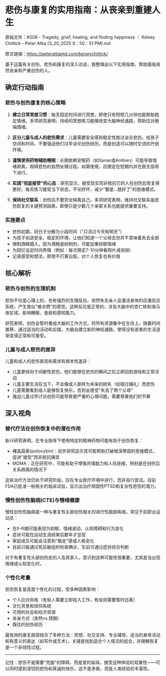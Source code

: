 # 悲伤与康复的实用指南：从丧亲到重建人生

原始文件：#208 - Tragedy, grief, healing, and finding happiness ｜ Kelsey Chittick - Peter Attia (3_20_2025 9：50：51 PM).md

原文链接：https://peterattiamd.com/kelseychittick/

基于这篇有关创伤、悲伤和康复的深入访谈，我整理出以下实用指南，帮助面临突然丧亲和严重创伤的人。

## 确定行动指南

### 悲伤与创伤康复的核心策略

1. **建立日常冥想习惯**：每天固定时间进行冥想，即使只有短短几分钟也能帮助稳定情绪。多项研究表明，持续的冥想练习能够改变大脑神经通路，帮助应对极端情绪。

2. **区分儿童与成人的悲伤需求**：儿童需要安全感和稳定性胜过谈论悲伤。给孩子空间和时间，不要强迫他们过早谈论创伤经历，而是创造可以随时交流的开放环境。

3. **谨慎使用药物辅助睡眠**：长期依赖安眠药（如Xanax或Ambien）可能导致情绪疏离，阻碍悲伤的自然处理过程。如需使用，应限定在短期内并在医生指导下进行。

4. **实践"彻底接受"的心态**：研究显示，接受现实而非抵抗它的人在创伤后恢复得更好。每天练习接受当下状态，不论好坏，减少"要是...就好了"的思维模式。

5. **保持社交联系**：创伤后不要完全隔离自己。多项研究表明，维持社交联系是悲伤恢复的关键预测因素，即使只是少数几个亲密关系也能提供重要支持。

### 实施要点

- 悲伤初期，将日子分解为小段时间（"只活过今天和明天"）
- 为孩子创造安全、稳定的环境，让他们知道一个父母去世并不意味着失去全部
- 限制酒精摄入，因为酒精是抑制剂，可能加重抑郁情绪
- 为回忆设定时间界限（例如：每次限定7-10分钟看照片或视频）
- 记录感受和想法，即使不打算出版，对个人恢复也有价值

## 核心解析

### 悲伤与创伤的生理机制

悲伤不仅是心理上的，也有强烈的生理反应。突然失去亲人会激活身体的应激反应系统，产生类似"被点燃"的感觉。这种反应是正常的，涉及大脑中的杏仁核和海马体区域，影响睡眠、食欲和感知能力。

研究表明，创伤会暂时重组大脑的工作方式，将所有资源集中在生存上。随着时间推移，通过适当的活动和实践，大脑会建立新的神经通路，使得没有逝者的生活逐渐变得正常和可接受。

### 儿童与成人悲伤的差异

儿童和成人的悲伤表现和需求有根本性差异：

- 儿童更倾向于间歇性悲伤，他们能够在悲伤的瞬间之后立即回到游戏和正常活动
- 儿童主要生活在当下，不会像成人那样为未来的损失（如错过婚礼）而悲伤
- 儿童需要看到成人能够恢复快乐，否则会感觉"失去了两个父母"
- 强迫儿童过早讨论创伤可能导致更严重的心理问题，需要尊重他们的节奏

## 深入视角

### 替代疗法在创伤恢复中的潜在作用

新兴研究表明，在专业指导下使用特定的精神药物可能有助于创伤恢复：

- 裸盖菇素(psilocybin)：初步研究显示其可能帮助打破根深蒂固的思维模式，促进"接受"而非抵抗痛苦
- MDMA：正在研究中，可能有助于增强共情能力和人际连接，特别是在创伤后关系疏离的情况下

这些治疗方法仍处于研究阶段，应在专业医疗环境中进行，而非自行尝试。目前FDA已批准一些相关的临床试验，显示出治疗顽固性PTSD和复杂性悲伤的潜力。

### 慢性创伤性脑病(CTE)与情绪健康

慢性创伤性脑病是一种与重复性头部创伤相关的进行性脑部疾病，常见于前职业运动员：

- 在II-III期可能表现为抑郁、情绪波动、认知障碍和行为变化
- 症状可能在运动生涯结束后数年才显现
- 家庭成员可能会注意到"飘走"感或人格变化
- 目前只能通过死后脑组织检查确诊，生前可通过症状综合判断

对于有重复性头部创伤史的人及其家人，意识到这种可能性很重要，尤其是当出现情绪或认知变化时。

### 个性化考量

悲伤恢复是高度个性化的过程，受多种因素影响：

- 个人应对风格（有些人需要立即投入工作，有些则需要暂时远离）
- 文化背景和信仰系统
- 可用的社会和经济资源
- 丧亲方式（突然vs.预期）
- 既往的创伤经历

最有效的康复路径结合了多种方法：冥想、社交支持、专业辅导、适当的身体活动和有意义的表达（如写作或艺术）。关键是找到适合个人情况的组合，并理解恢复是一个非线性过程。

---

记住：悲伤不是需要"克服"的障碍，而是爱的延续。接受这种体验的双重性——可以同时感到深切的悲伤和真诚的快乐，这不是矛盾，而是人类经验的丰富性。